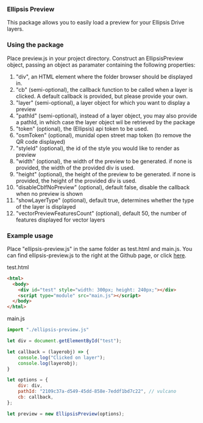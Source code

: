 ### Ellipsis Preview

This package allows you to easily load a preview for your Ellipsis Drive layers.


### Using the package

Place preview.js in your project directory. Construct an EllipsisPreview object, passing an object as paramater containing the following properties:

1. "div", an HTML element where the folder browser should be displayed in.
2. "cb" (semi-optional), the callback function to be called when a layer is clicked. A default callback is provided, but please provide your own.
3. "layer" (semi-optional), a layer object for which you want to display a preview
4. "pathId" (semi-optional), instead of a layer object, you may also provide a pathId, in which case the layer object wil be retrieved by the package
5. "token" (optional), the (Ellipsis) api token to be used.
6. "osmToken" (optional), munidal open street map token (to remove the QR code displayed)
7. "styleId" (optional), the id of the style you would like to render as preview
8. "width" (optional), the width of the preview to be generated. if none is provided, the width of the provided div is used.
9. "height" (optional), the height of the preview to be generated. if none is provided, the height of the provided div is used.
10. "disableCbIfNoPreview" (optional), default false, disable the callback when no preview is shown
11. "showLayerType" (optional), default true, determines whether the type of the layer is displayed
12. "vectorPreviewFeaturesCount" (optional),  default 50, the number of features displayed for vector layers

### Example usage
Place "ellipsis-preview.js" in the same folder as test.html and main.js. You can find ellipsis-preview.js to the right at the Github page, or click [here](https://github.com/ellipsis-drive/preview-package/releases/).

test.html

```html
<html>
  <body>
    <div id="test" style="width: 300px; height: 240px;"></div>
    <script type="module" src="main.js"></script>
  </body>
</html>
```

main.js
```javascript
import "./ellipsis-preview.js"

let div = document.getElementById("test");

let callback = (layerobj) => {
    console.log("Clicked on layer");
    console.log(layerobj);
}

let options = {
    div: div,
    pathId: "2109c37a-d549-45dd-858e-7eddf1bd7c22", // vulcano
    cb: callback,
};

let preview = new EllipsisPreview(options);
```